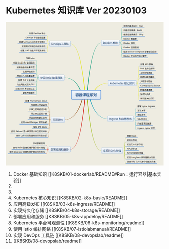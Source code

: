 # Kubernetes 知识库 Ver 20230103

![image-20230103121637478](README.assets/image-20230103121637478.png)

1.  Docker 基础知识 [[K8SKB/01-dockerlab/README#Run：运行容器|基本实验]]
2. 
3. 
4.  Kubernetes 核心知识 [[K8SKB/02-k8s-basic/README]] 
5.  应用高级发布 [[K8SKB/03-k8s-ingress/README]]
6.  实现持久化存储 [[K8SKB/04-k8s-storage/README]]
7.  部署应用和服务 [[K8SKB/05-k8s-appdeloy/README]]
8.   Kubernetes 平台可观测性 [[K8SKB/06-k8s-monitoring/readme]]
9.  使用 Istio 编排网络 [[K8SKB/07-istiolabmanual/README]]
10.  实现 DevOps 工具链 [[K8SKB/08-devopslab/readme]] 
11. [[K8SKB/08-devopslab/readme]]

